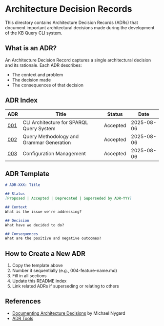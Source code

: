 # Architecture Decision Records

This directory contains Architecture Decision Records (ADRs) that document important architectural decisions made during the development of the KB Query CLI system.

## What is an ADR?

An Architecture Decision Record captures a single architectural decision and its rationale. Each ADR describes:
- The context and problem
- The decision made
- The consequences of that decision

## ADR Index

| ADR | Title | Status | Date |
|-----|-------|--------|------|
| [001](001-cli-architecture.md) | CLI Architecture for SPARQL Query System | Accepted | 2025-08-06 |
| [002](002-query-methodology.md) | Query Methodology and Grammar Generation | Accepted | 2025-08-06 |
| [003](003-configuration-management.md) | Configuration Management | Accepted | 2025-08-06 |

## ADR Template

```markdown
# ADR-XXX: Title

## Status
[Proposed | Accepted | Deprecated | Superseded by ADR-YYY]

## Context
What is the issue we're addressing?

## Decision
What have we decided to do?

## Consequences
What are the positive and negative outcomes?
```

## How to Create a New ADR

1. Copy the template above
2. Number it sequentially (e.g., 004-feature-name.md)
3. Fill in all sections
4. Update this README index
5. Link related ADRs if superseding or relating to others

## References

- [Documenting Architecture Decisions](https://cognitect.com/blog/2011/11/15/documenting-architecture-decisions) by Michael Nygard
- [ADR Tools](https://github.com/npryce/adr-tools)